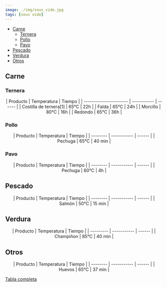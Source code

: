 ```yaml
---
image: ./img/sous_vide.jpg
tags: [sous vide]
---
```


- [Carne](#carne)
  - [Ternera](#ternera)
  - [Pollo](#pollo)
  - [Pavo](#pavo)
- [Pescado](#pescado)
- [Verdura](#verdura)
- [Otros](#otros)

## Carne

### Ternera

<center>
| Producto               | Temperatura | Tiempo |
| ---------------------- | ----------- | ------ |
| Costilla de ternera[1] | 65℃         | 22h    |
| Falda                  | 65℃         | 24h    |
| Morcillo               | 80℃         | 16h    |
| Redondo                | 65℃         | 36h    |
</center>

### Pollo

<center>
| Producto | Temperatura | Tiempo |
| -------- | ----------- | ------ |
| Pechuga  | 65℃         | 40 min |
</center>

### Pavo

<center>
| Producto | Temperatura | Tiempo |
| -------- | ----------- | ------ |
| Pechuga  | 60℃         | 4h     |
</center>

## Pescado

<center>
| Producto | Temperatura | Tiempo |
| -------- | ----------- | ------ |
| Salmón   | 50℃         | 15 min |
</center>

## Verdura

<center>
| Producto  | Temperatura | Tiempo |
| --------- | ----------- | ------ |
| Champiñon | 85℃         | 40 min |
</center>

## Otros

<center>
| Producto | Temperatura | Tiempo |
| -------- | ----------- | ------ |
| Huevos   | 65℃         | 37 min |
</center>

[1]: https://www.chefsteps.com/activities/beef-short-ribs-your-way

<a href="/sous-vide-table.html">Tabla completa</a>
